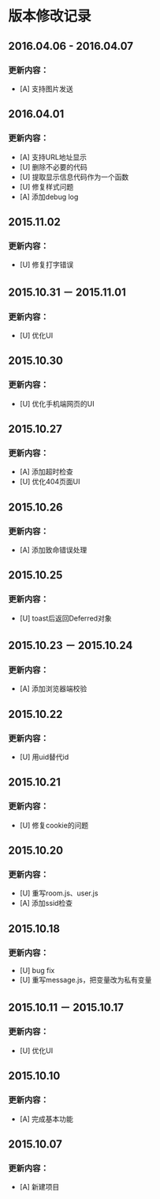 # 版本修改记录

## 2016.04.06 - 2016.04.07
### 更新内容：
* [A] 支持图片发送

## 2016.04.01
### 更新内容：
* [A] 支持URL地址显示
* [U] 删除不必要的代码
* [U] 提取显示信息代码作为一个函数
* [U] 修复样式问题
* [A] 添加debug log

## 2015.11.02
### 更新内容：
* [U] 修复打字错误

## 2015.10.31 － 2015.11.01
### 更新内容：
* [U] 优化UI

## 2015.10.30
### 更新内容：
* [U] 优化手机端网页的UI

## 2015.10.27
### 更新内容：
* [A] 添加超时检查
* [U] 优化404页面UI

## 2015.10.26
### 更新内容：
* [A] 添加致命错误处理

## 2015.10.25
### 更新内容：
* [U] toast后返回Deferred对象

## 2015.10.23 － 2015.10.24
### 更新内容：
* [A] 添加浏览器端校验

## 2015.10.22
### 更新内容：
* [U] 用uid替代id

## 2015.10.21
### 更新内容：
* [U] 修复cookie的问题

## 2015.10.20
### 更新内容：
* [U] 重写room.js、user.js
* [A] 添加ssid检查

## 2015.10.18
### 更新内容：
* [U] bug fix
* [U] 重写message.js，把变量改为私有变量

## 2015.10.11 － 2015.10.17
### 更新内容：
* [U] 优化UI

## 2015.10.10
### 更新内容：
* [A] 完成基本功能

## 2015.10.07
### 更新内容：
* [A] 新建项目